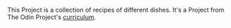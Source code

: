 This Project is a collection of recipes of different dishes. 
It's a Project from The Odin Project's [curriculum](https://www.theodinproject.com/paths/foundations/courses/foundations/lessons/recipes).